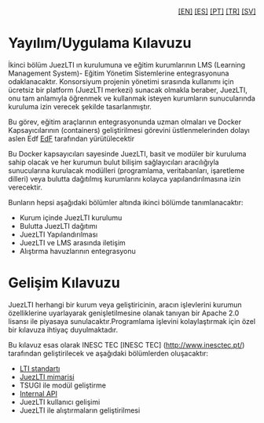 <p align="right">
  <a href="README.md">[EN]</a>
  <a href="README_es.md">[ES]</a>
  <a href="README_pt.md">[PT]</a>
  <a href="README_tr.md">[TR]</a>
  <a href="README_sv.md">[SV]</a>
</p>

# Yayılım/Uygulama   Kılavuzu 
İkinci bölüm JuezLTI ın kurulumuna ve eğitim kurumlarının LMS (Learning Management System)- Eğitim Yönetim Sistemlerine entegrasyonuna odaklanacaktır. Konsorsiyum projenin yönetimi sırasında kullanımı için ücretsiz bir platform (JuezLTI merkezi) sunacak olmakla beraber, JuezLTI, onu tam anlamıyla öğrenmek ve kullanmak isteyen kurumların sunucularında kuruluma izin verecek şekilde tasarlanmıştır.

Bu görev, eğitim araçlarının entegrasyonunda uzman olmaları ve Docker Kapsayıcılarının (containers) geliştirilmesi görevini üstlenmelerinden dolayı aslen Edf [EdF](http://www.edf.global/) tarafından yürütülecektir

Bu Docker kapsayıcıları sayesinde JuezLTI, basit ve modüler bir kuruluma sahip olacak ve her kurumun bulut bilişim sağlayıcıları aracılığıyla sunucularına kurulacak modülleri (programlama, veritabanları, işaretleme dilleri) veya bulutta dağıtılmış kurumlarını kolayca yapılandırılmasına izin verecektir.

Bunların hepsi aşağıdaki bölümler altında ikinci bölümde tanımlanacaktır:
- Kurum içinde JuezLTI kurulumu
- Bulutta JuezLTI dağıtımı
- JuezLTI Yapılandırılması
- JuezLTI ve LMS arasında iletişim
- Alıştırma havuzlarının entegrasyonu 

# Gelişim Kılavuzu
JuezLTI herhangi bir kurum veya geliştiricinin, aracın işlevlerini kurumun özelliklerine uyarlayarak genişletilmesine olanak tanıyan bir Apache 2.0 lisansı ile piyasaya sunulacaktır.Programlama işlevini kolaylaştırmak için özel bir kılavuza ihtiyaç duyulmaktadır.

Bu kılavuz esas olarak INESC TEC [INESC TEC] (http://www.inesctec.pt/) tarafından geliştirilecek ve aşağıdaki bölümlerden oluşacaktır:
 - [LTI standartı](Development/LTI/README.md)
- [JuezLTI mimarisi](Development/Architecture/README.md)
- TSUGI ile modül geliştirme
- [Internal API](Development/API/README.md)
- JuezLTI kullanıcı gelişimi
- JuezLTI ile alıştırmaların geliştirilmesi
